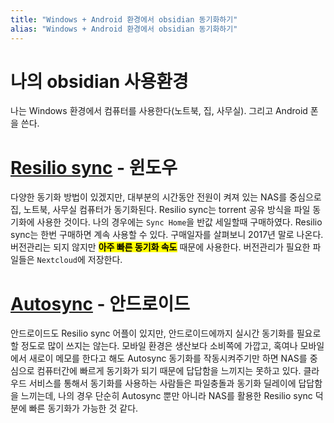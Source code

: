 ```yaml
---
title: "Windows + Android 환경에서 obsidian 동기화하기"
alias: "Windows + Android 환경에서 obsidian 동기화하기"
---
```

# 나의 obsidian 사용환경
나는 Windows 환경에서 컴퓨터를 사용한다(노트북, 집, 사무실). 그리고 Android 폰을 쓴다.

# [Resilio sync](https://www.resilio.com/individuals/) - 윈도우
다양한 동기화 방법이 있겠지만, 대부분의 시간동안 전원이 켜져 있는 NAS를 중심으로 집, 노트북, 사무실 컴퓨터가 동기화된다. Resilio sync는 torrent 공유 방식을 파일 동기화에 사용한 것이다. 나의 경우에는 `Sync Home`을 반값 세일할때 구매하였다. Resilio sync는 한번 구매하면 계속 사용할 수 있다. 구매일자를 살펴보니 2017년 말로 나온다. 버전관리는 되지 않지만 **<mark>아주 빠른 동기화 속도</mark>** 때문에 사용한다. 버전관리가 필요한 파일들은 `Nextcloud`에 저장한다.

# [Autosync](https://play.google.com/store/apps/details?id=com.ttxapps.autosync&hl=ko&gl=US) - 안드로이드
안드로이드도 Resilio sync 어플이 있지만, 안드로이드에까지 실시간 동기화를 필요로 할 정도로 많이 쓰지는 않는다. 모바일 환경은 생산보다 소비쪽에 가깝고, 혹여나 모바일에서 새로이 메모를 한다고 해도 Autosync 동기화를 작동시켜주기만 하면 NAS를 중심으로 컴퓨터간에 빠르게 동기화가 되기 때문에 답답함을 느끼지는 못하고 있다. 클라우드 서비스를 통해서 동기화를 사용하는 사람들은 파일충돌과 동기화 딜레이에 답답함을 느끼는데, 나의 경우 단순히 Autosync 뿐만 아니라 NAS를 활용한 Resilio sync 덕분에 빠른 동기화가 가능한 것 같다.